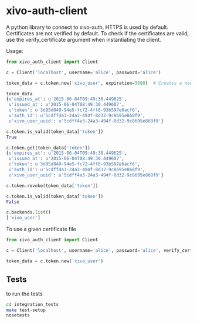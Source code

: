 xivo-auth-client
================

A python library to connect to xivo-auth. HTTPS is used by default. Certificates
are not verified by default. To check if the certificates are valid, use the
verify_certificate argument when instantiating the client.

Usage:

```python
from xivo_auth_client import Client

c = Client('localhost', username='alice', password='alice')

token_data = c.token.new('xivo_user', expiration=3600)  # Creates a new token expiring in 3600 seconds

token_data
{u'expires_at': u'2015-06-04T09:49:30.449625',
 u'issued_at': u'2015-06-04T08:49:30.449607',
 u'token': u'3d95d849-94e5-fc72-4ff8-93b597e6acf6',
 u'auth_id': u'5cdff4a3-24a3-494f-8d32-9c8695e868f9',
 u'xivo_user_uuid': u'5cdff4a3-24a3-494f-8d32-9c8695e868f9'}

c.token.is_valid(token_data['token'])
True

c.token.get(token_data['token'])
{u'expires_at': u'2015-06-04T09:49:30.449625',
 u'issued_at': u'2015-06-04T08:49:30.449607',
 u'token': u'3d95d849-94e5-fc72-4ff8-93b597e6acf6',
 u'auth_id': u'5cdff4a3-24a3-494f-8d32-9c8695e868f9',
 u'xivo_user_uuid': u'5cdff4a3-24a3-494f-8d32-9c8695e868f9'}

c.token.revoke(token_data['token'])

c.token.is_valid(token_data['token'])
False

c.backends.list()
['xivo_user']
```

To use a given certificate file

```python
from xivo_auth_client import Client

c = Client('localhost', username='alice', password='alice', verify_certificate='</path/to/trusted/certificate>')

token_data = c.token.new('xivo_user')
```


## Tests

to run the tests

```sh
cd integration_tests
make test-setup
nosetests
```

